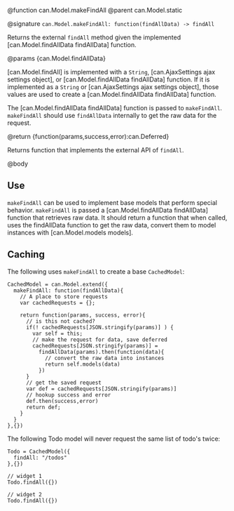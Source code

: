 @function can.Model.makeFindAll
@parent can.Model.static

@signature `can.Model.makeFindAll: function(findAllData) -> findAll`

Returns the external `findAll` method given the implemented [can.Model.findAllData findAllData] function.

@params {can.Model.findAllData}

[can.Model.findAll] is implemented with a `String`, [can.AjaxSettings ajax settings object], or
[can.Model.findAllData findAllData] function. If it is implemented as
a `String` or [can.AjaxSettings ajax settings object], those values are used
to create a [can.Model.findAllData findAllData] function.

The [can.Model.findAllData findAllData] function is passed to `makeFindAll`. `makeFindAll`
should use `findAllData` internally to get the raw data for the request.

@return {function(params,success,error):can.Deferred}

Returns function that implements the external API of `findAll`.

@body

## Use

`makeFindAll` can be used to implement base models that perform special
behavior. `makeFindAll` is passed a [can.Model.findAllData findAllData] function that retrieves raw
data. It should return a function that when called, uses
the findAllData function to get the raw data, convert them to model instances with
[can.Model.models models].

## Caching

The following uses `makeFindAll` to create a base `CachedModel`:

    CachedModel = can.Model.extend({
      makeFindAll: function(findAllData){
        // A place to store requests
        var cachedRequests = {};

        return function(params, success, error){
          // is this not cached?
          if(! cachedRequests[JSON.stringify(params)] ) {
            var self = this;
            // make the request for data, save deferred
            cachedRequests[JSON.stringify(params)] =
              findAllData(params).then(function(data){
                // convert the raw data into instances
                return self.models(data)
              })
          }
          // get the saved request
          var def = cachedRequests[JSON.stringify(params)]
          // hookup success and error
          def.then(success,error)
          return def;
        }
      }
    },{})

The following Todo model will never request the same list of todo's twice:

    Todo = CachedModel({
      findAll: "/todos"
    },{})

    // widget 1
    Todo.findAll({})

    // widget 2
    Todo.findAll({})